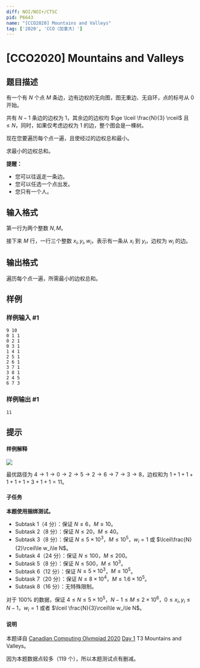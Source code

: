 ```yaml
---
diff: NOI/NOI+/CTSC
pid: P6643
name: "[CCO2020] Mountains and Valleys"
tag: ['2020', 'CCO（加拿大）']
---
```

# [CCO2020] Mountains and Valleys
## 题目描述

有一个有 $N$ 个点 $M$ 条边，边有边权的无向图，图无重边、无自环，点的标号从 $0$ 开始。

共有 $N-1$ 条边的边权为 $1$，其余边的边权均 $\ge \lceil \frac{N}{3} \rceil$ 且 $\le N$，同时，如果仅考虑边权为 $1$ 的边，整个图会是一棵树。

现在您要遍历每个点一遍，且使经过的边权总和最小。

求最小的边权总和。

**提醒：**
- 您可以往返走一条边。
- 您可以任选一个点出发。
- 您只有一个人。
## 输入格式

第一行为两个整数 $N,M$。

接下来 $M$ 行，一行三个整数 $x_i,y_i,w_i$，表示有一条从 $x_i$ 到 $y_i$，边权为 $w_i$ 的边。
## 输出格式

遍历每个点一遍，所需最小的边权总和。
## 样例

### 样例输入 #1
```
9 10
0 1 1
0 2 1
0 3 1
1 4 1
2 5 1
2 6 1
3 7 1
3 8 1
2 4 5
6 7 3

```
### 样例输出 #1
```
11

```
## 提示

#### 样例解释
![](https://cdn.luogu.com.cn/upload/image_hosting/5ftpjk6m.png?x-oss-process=image/resize,m_lfit,h_1700,w_2250)

最优路径为 $4\to 1\to 0\to 2\to 5\to 2\to 6\to 7\to 3\to 8$，边权和为 $1+1+1+1+1+1+3+1+1=11$。

#### 子任务
**本题使用捆绑测试。**
- Subtask 1（$4$ 分）：保证 $N\le 6$，$M\le 10$。
- Subtask 2（$8$ 分）：保证 $N\le 20$，$M\le 40$。
- Subtask 3（$8$ 分）：保证 $N\le 5\times 10^3$，$M\le 10^5$，$w_i=1$ 或 $\lceil\frac{N}{2}\rceil\le w_i\le N$。
- Subtask 4（$24$ 分）：保证 $N\le 100$，$M\le 200$。
- Subtask 5（$8$ 分）：保证 $N\le 500$，$M\le 10^3$。
- Subtask 6（$12$ 分）：保证 $N\le 5\times 10^3$，$M\le 10^5$。
- Subtask 7（$20$ 分）：保证 $N\le 8\times 10^4$，$M\le 1.6\times 10^5$。
- Subtask 8（$16$ 分）：无特殊限制。

对于 $100\%$ 的数据，保证 $4\le N\le 5\times 10^5$，$N-1 \le M\le 2\times 10^6$，$0\le x_i,y_i\le N-1$，$w_i=1$ 或者 $\lceil \frac{N}{3}\rceil\le w_i\le N$。

#### 说明
本题译自 [Canadian Computing Olympiad 2020](https://cemc.math.uwaterloo.ca/contests/computing/2020/index.html) [Day 1](https://cemc.math.uwaterloo.ca/contests/computing/2020/cco/day1.pdf) T3 Mountains and Valleys。

因为本题数据点较多（$119$ 个），所以本题测试点有删减。
